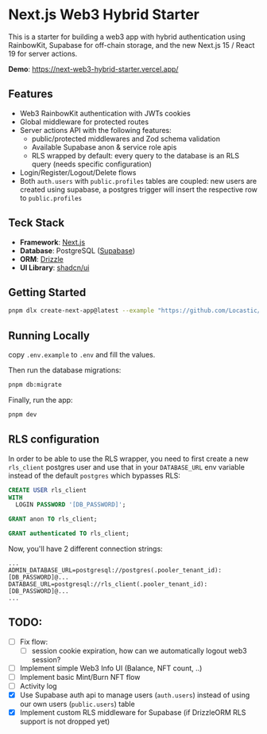 # Next.js Web3 Hybrid Starter

This is a starter for building a web3 app with hybrid authentication using RainbowKit, Supabase for off-chain storage, and the new Next.js 15 / React 19 for server actions.

**Demo**: https://next-web3-hybrid-starter.vercel.app/

## Features

- Web3 RainbowKit authentication with JWTs cookies
- Global middleware for protected routes
- Server actions API with the following features:
  - public/protected middlewares and Zod schema validation
  - Available Supabase anon & service role apis
  - RLS wrapped by default: every query to the database is an RLS query (needs specific configuration)
- Login/Register/Logout/Delete flows
- Both `auth.users` with `public.profiles` tables are coupled: new users are created using supabase, a postgres trigger will insert the respective row to `public.profiles`

## Teck Stack

- **Framework**: [Next.js](https://nextjs.org/)
- **Database**: PostgreSQL ([Supabase](https://supabase.com/))
- **ORM**: [Drizzle](https://orm.drizzle.team/)
- **UI Library**: [shadcn/ui](https://ui.shadcn.com/)

## Getting Started

```bash
pnpm dlx create-next-app@latest --example "https://github.com/Locastic/next-web3-hybrid-starter"
```

## Running Locally

copy `.env.example` to `.env` and fill the values.

Then run the database migrations:

```bash
pnpm db:migrate
```

Finally, run the app:

```bash
pnpm dev
```

## RLS configuration

In order to be able to use the RLS wrapper, you need to first create a new `rls_client` postgres user and use that in your `DATABASE_URL` env variable instead of the default `postgres` which bypasses RLS:

```sql
CREATE USER rls_client
WITH
  LOGIN PASSWORD '[DB_PASSWORD]';

GRANT anon TO rls_client;

GRANT authenticated TO rls_client;
```
Now, you'll have 2 different connection strings:
```.env
...
ADMIN_DATABASE_URL=postgresql://postgres(.pooler_tenant_id):[DB_PASSWORD]@...
DATABASE_URL=postgresql://rls_client(.pooler_tenant_id):[DB_PASSWORD]@...
...
```

## TODO:

- [ ] Fix flow:
  - [ ] session cookie expiration, how can we automatically logout web3 session?
- [ ] Implement simple Web3 Info UI (Balance, NFT count, ..)
- [ ] Implement basic Mint/Burn NFT flow
- [ ] Activity log
- [x] Use Supabase auth api to manage users (`auth.users`) instead of using our own users (`public.users`) table
- [x] Implement custom RLS middleware for Supabase (if DrizzleORM RLS support is not dropped yet)

